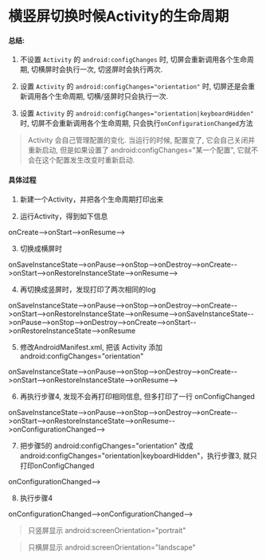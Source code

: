 # 横竖屏切换时候Activity的生命周期

#### 总结:

1. 不设置 `Activity` 的 `android:configChanges` 时, 切屏会重新调用各个生命周期, 切横屏时会执行一次, 切竖屏时会执行两次.

2. 设置 `Activity` 的 `android:configChanges="orientation"` 时, 切屏还是会重新调用各个生命周期, 切横\/竖屏时只会执行一次.

3. 设置 `Activity` 的 `android:configChanges="orientation|keyboardHidden"` 时, 切屏不会重新调用各个生命周期, 只会执行`onConfigurationChanged`方法


> Activity 会自己管理配置的变化. 当运行的时候, 配置变了, 它会自己关闭并重新启动, 但是如果设置了 android:configChanges="某一个配置", 它就不会在这个配置发生改变时重新启动.

#### 具体过程

1. 新建一个Activity，并把各个生命周期打印出来

2. 运行Activity，得到如下信息

  onCreate--&gt;onStart--&gt;onResume--&gt;

3. 切换成横屏时

  onSaveInstanceState--&gt;onPause--&gt;onStop--&gt;onDestroy--&gt;onCreate--&gt;onStart--&gt;onRestoreInstanceState--&gt;onResume--&gt;

4. 再切换成竖屏时，发现打印了两次相同的log

  onSaveInstanceState--&gt;onPause--&gt;onStop--&gt;onDestroy--&gt;onCreate--&gt;onStart--&gt;onRestoreInstanceState--&gt;onResume--&gt;onSaveInstanceState--&gt;onPause--&gt;onStop--&gt;onDestroy--&gt;onCreate--&gt;onStart--&gt;onRestoreInstanceState--&gt;onResume

5. 修改AndroidManifest.xml, 把该 Activity 添加 android:configChanges="orientation"

  onSaveInstanceState--&gt;onPause--&gt;onStop--&gt;onDestroy--&gt;onCreate--&gt;onStart--&gt;onRestoreInstanceState--&gt;onResume--&gt;

6. 再执行步骤4, 发现不会再打印相同信息, 但多打印了一行 onConfigChanged

  onSaveInstanceState--&gt;onPause--&gt;onStop--&gt;onDestroy--&gt;onCreate--&gt;onStart--&gt;onRestoreInstanceState--&gt;onResume--&gt;onConfigurationChanged--&gt;

7. 把步骤5的 android:configChanges="orientation" 改成 android:configChanges="orientation\|keyboardHidden"，执行步骤3, 就只打印onConfigChanged

  onConfigurationChanged--&gt;

8. 执行步骤4

  onConfigurationChanged--&gt;onConfigurationChanged--&gt;


> 只竖屏显示 android:screenOrientation="portrait"  

> 只横屏显示 android:screenOrientation="landscape"

